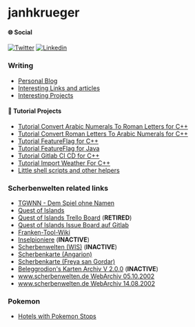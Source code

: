 # janhkrueger

#### &#127760; Social

[![Twitter](https://img.shields.io/twitter/follow/janhkrueger?style=social)](https://twitter.com/janhkrueger)
[![Linkedin](https://img.shields.io/badge/-janhkrueger-blue?style=flat-square&logo=Linkedin&logoColor=white&link=https://www.linkedin.com/in/janhkrueger/)](https://www.linkedin.com/in/janhkrueger/)




### Writing
- [Personal Blog](https://janhkrueger.gitlab.io/blog/)
- [Interesting Links and articles](https://gitlab.com/janhkrueger/interesting-links)
- [Interesting Projects](https://gitlab.com/janhkrueger/interesting-projects)

#### &#128295; Tutorial Projects
- [Tutorial Convert Arabic Numerals To Roman Letters for C++](https://gitlab.com/janhkrueger/TutorialConvertArabicNumeralsToRomanLettersforCpp)
- [Tutorial Convert Roman Letters To Arabic Numerals for C++](https://gitlab.com/janhkrueger/TutorialConvertRomanLettersToArabicNumeralsforCpp)
- [Tutorial FeatureFlag for C++](https://gitlab.com/janhkrueger/TutorialFeatureFlagforCpp)
- [Tutorial FeatureFlag for Java](https://gitlab.com/janhkrueger/TutorialFeatureFlagforJava)
- [Tutorial Gitlab CI CD for C++](https://gitlab.com/janhkrueger/TutorialGitlabCICDForCpp)
- [Tutorial Import Weather For C++](https://gitlab.com/janhkrueger/TutorialImportWeatherForCpp)
- [Little shell scripts and other helpers](https://gitlab.com/janhkrueger/littlehelpers)

### Scherbenwelten related links
- [TGWNN - Dem Spiel ohne Namen](https://tgwnn.rpgame.de/)
- [Quest of Islands](https://www.questofislands.com/)
- [Quest of Islands Trello Board](https://trello.com/b/ivV6TEX9/quest-of-islands) (__RETIRED__)
- [Quest of Islands Issue Board auf Gitlab](https://gitlab.com/AmhlaidhDoireann/questofislands/-/issues)
- [Franken-Tool-Wiki](http://www.franken-tool.de/hilfe/index.php?title=Hauptseite)
- [Inselpioniere](https://inselpioniere.de) (__INACTIVE__)
- [Scherbenwelten (WIS)](https://www.startnext.com/scherbenwelten) (__INACTIVE__)
- [Scherbenkarte (Angarion)](http://angarion.de/sw/scherbenkarte/sw_karte.html)
- [Scherbenkarte (Freya san Gordar)](http://web89.server-drome.net/scherbenkarte/)
- [Beleggrodion's Karten Archiv V 2.0.0](http://solarwars.nextgen.ch/projects/sw/) (__INACTIVE__)
- [www.scherbenwelten.de WebArchiv 05.10.2002](http://web.archive.org/web/20021005194549/www.scherbenwelten.de/start.php)
- [www.scherbenwelten.de WebArchiv 14.08.2002](http://web.archive.org/web/20020813233137/www.scherbenwelten.de/start.php)

### Pokemon
- [Hotels with Pokemon Stops](https://janhkrueger.gitlab.io/pokemon-hotels-with-stops-and-gyms/)